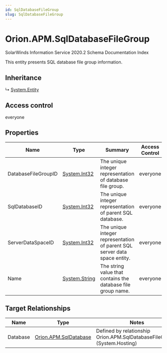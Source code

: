 ```yaml
---
id: SqlDatabaseFileGroup
slug: SqlDatabaseFileGroup
---
```


# Orion.APM.SqlDatabaseFileGroup

SolarWinds Information Service 2020.2 Schema Documentation Index

This entity presents SQL database file group information.

## Inheritance

↳ [System.Entity](./../System/Entity)

## Access control

everyone

## Properties

| Name | Type | Summary | Access Control |
| ------ | ------ | ------ | ------ |
| DatabaseFileGroupID | [System.Int32](https://docs.microsoft.com/en-us/dotnet/api/system.int32) | The unique integer representation of database file group. | everyone |
| SqlDatabaseID | [System.Int32](https://docs.microsoft.com/en-us/dotnet/api/system.int32) | The unique integer representation of parent SQL database. | everyone |
| ServerDataSpaceID | [System.Int32](https://docs.microsoft.com/en-us/dotnet/api/system.int32) | The unique integer representation of parent SQL server data space entity. | everyone |
| Name | [System.String](https://docs.microsoft.com/en-us/dotnet/api/system.string) | The string value that contains the database file group name. | everyone |

## Target Relationships

| Name | Type | Notes |
| ------ | ------ | ------ |
| Database | [Orion.APM.SqlDatabase](./../Orion.APM/SqlDatabase) | Defined by relationship Orion.APM.SqlDatabaseFileGroups (System.Hosting) |

